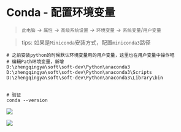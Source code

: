 # Conda - 配置环境变量

> `此电脑` -> `属性` -> `高级系统设置` -> `环境变量` -> `系统变量`/`用户变量`

> tips: 如果是`Miniconda`安装方式，配置`miniconda3`路径

```
# 之前安装python的时候默认环境变量用的用户变量，这里也在用户变量中操作吧
# 编辑Path环境变量，新增
D:\zhengqingya\soft\soft-dev\Python\anaconda3
D:\zhengqingya\soft\soft-dev\Python\anaconda3\Scripts
D:\zhengqingya\soft\soft-dev\Python\anaconda3\Library\bin


# 验证
conda --version
```

![](images/conda-path.png)

![](images/conda-v.png)

